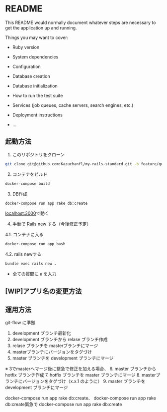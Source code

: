 # README

This README would normally document whatever steps are necessary to get the
application up and running.

Things you may want to cover:

* Ruby version

* System dependencies

* Configuration

* Database creation

* Database initialization

* How to run the test suite

* Services (job queues, cache servers, search engines, etc.)

* Deployment instructions

* ...

## 起動方法
1. このリポジトリをクローン
```bash
git clone git@github.com:Kazuchanfl/my-rails-standard.git -b feature/quickstart
```

2. コンテナをビルド
```bash
docker-compose build
```

3. DB作成
```bash
docker-compose run app rake db:create
```

[localhost:3000](http://localhost:3000)で動く

4. 手動で Rails new する（今後修正予定）

4.1. コンテナに入る
```bash
docker-compose run app bash
```

4.2. rails newする
```bash
bundle exec rails new .
```
- 全ての質問に `n` を入力

## [WIP]アプリ名の変更方法

## 運用方法
git-flow に準拠

1. development ブランチ最新化
2. development ブランチから relase ブランチ作成
3. relase ブランチを masterブランチにマージ
4. masterブランチにバージョンをタグづけ
5. master ブランチを development ブランチにマージ

※ 3でmasterへマージ後に緊急で修正を加える場合、
6. master ブランチから hotfix ブランチ作成
7. hotfix ブランチを master ブランチにマージ
8. masterブランチにバージョンをタグづけ（x.x.1 のように）
9. master ブランチを development ブランチにマージ

docker-compose run app rake db:create、
docker-compose run app rake db:create緊急で
docker-compose run app rake db:create
